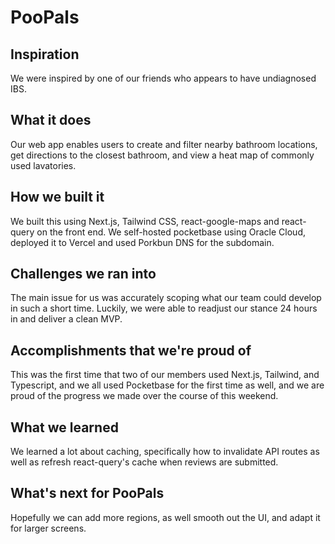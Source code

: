 # PooPals
## Inspiration
We were inspired by one of our friends who appears to have undiagnosed IBS.

## What it does
Our web app enables users to create and filter nearby bathroom locations, get directions to the closest bathroom, and view a heat map of commonly used lavatories.

## How we built it
We built this using Next.js, Tailwind CSS, react-google-maps and react-query on the front end. We self-hosted pocketbase using Oracle Cloud, deployed it to Vercel and used Porkbun DNS for the subdomain.

## Challenges we ran into
The main issue for us was accurately scoping what our team could develop in such a short time. Luckily, we were able to readjust our stance 24 hours in and deliver a clean MVP.

## Accomplishments that we're proud of
This was the first time that two of our members used Next.js, Tailwind, and Typescript, and we all used Pocketbase for the first time as well, and we are proud of the progress we made over the course of this weekend.

## What we learned
We learned a lot about caching, specifically how to invalidate API routes as well as refresh react-query's cache when reviews are submitted.

## What's next for PooPals
Hopefully we can add more regions, as well smooth out the UI, and adapt it for larger screens.
